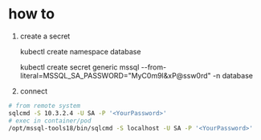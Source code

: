 # how to

1. create a secret

    kubectl create namespace database

    kubectl create secret generic mssql --from-literal=MSSQL_SA_PASSWORD="MyC0m9l&xP@ssw0rd" -n database


2. connect

```bash
# from remote system
sqlcmd -S 10.3.2.4 -U SA -P '<YourPassword>'
# exec in container/pod
/opt/mssql-tools18/bin/sqlcmd -S localhost -U SA -P '<YourPassword>'
```
